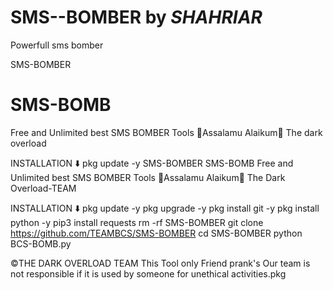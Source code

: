 # SMS--BOMBER by *SHAHRIAR*
Powerfull sms bomber

SMS-BOMBER
# SMS-BOMB
Free and Unlimited best SMS BOMBER Tools
🖤Assalamu Alaikum🖤
The dark overload 

INSTALLATION ⬇️
pkg update -y
SMS-BOMBER
SMS-BOMB
Free and Unlimited best SMS BOMBER Tools
🖤Assalamu Alaikum🖤
The Dark Overload-TEAM

INSTALLATION ⬇️
pkg update -y
pkg upgrade -y
pkg install git -y
pkg install python -y
pip3 install requests
rm -rf SMS-BOMBER
git clone https://github.com/TEAMBCS/SMS-BOMBER
cd SMS-BOMBER
python BCS-BOMB.py

©️THE DARK OVERLOAD TEAM
This Tool only Friend prank's Our team is not responsible if it is used by someone for unethical activities.pkg 
